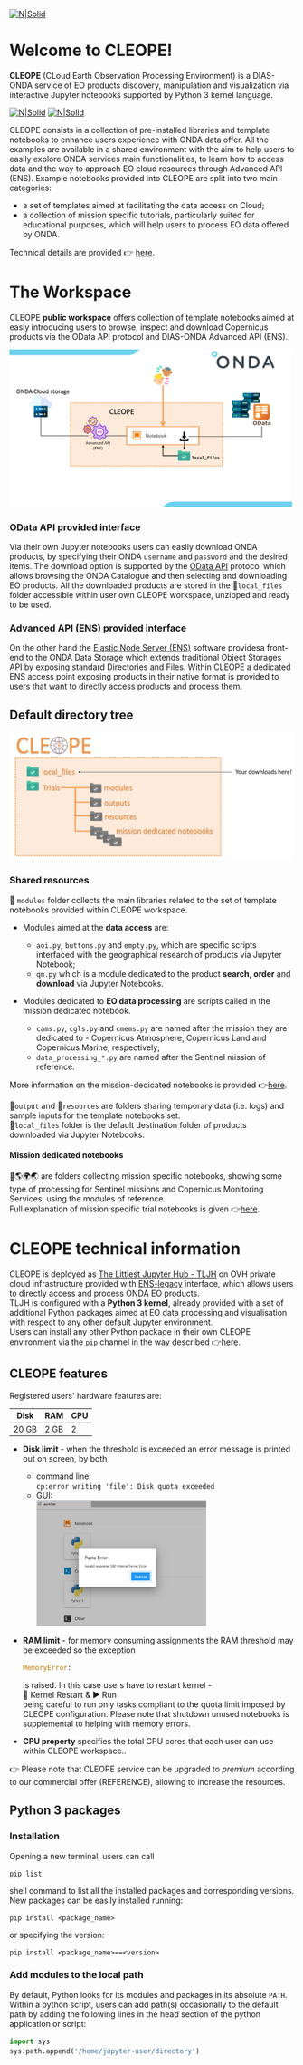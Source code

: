 [![N|Solid](https://www.onda-dias.eu/cms/wp-content/uploads/2018/06/logo_onda_retina.png)](https://www.onda-dias.eu/cms/)

# Welcome to CLEOPE! 
**CLEOPE** (CLoud Earth Observation Processing Environment) is a DIAS-ONDA service of EO products discovery, manipulation and visualization via interactive Jupyter notebooks supported by Python 3 kernel language.

[![N|Solid](https://www.python.org/static/community_logos/python-logo.png)](https://www.python.org/static/community_logos/python-logo.png) 
[![N|Solid](https://jupyter.org/assets/main-logo.svg)](https://jupyter.org/assets/main-logo.svg)

CLEOPE consists in a collection of pre-installed libraries and template notebooks to enhance users experience with ONDA data offer. All the examples are available in a shared environment with the aim to help users to easily explore ONDA services main functionalities, to learn how to access data and the way to approach EO cloud resources through Advanced API (ENS). 
Example notebooks provided into CLEOPE are split into two main categories:
  - a set of templates aimed at facilitating the data access on Cloud;
  - a collection of mission specific tutorials, particularly suited for educational purposes, which will help users to process EO data offered by ONDA.

Technical details are provided 👉 [here](#tech).

# The Workspace
CLEOPE **public workspace** offers collection of template notebooks aimed at easly introducing users to browse, inspect and download Copernicus products via the OData API protocol and DIAS-ONDA Advanced API (ENS). 

<img src="./Trials/media/use_case.PNG" alt="drawing" width="500"/>

### OData API provided interface
Via their own Jupyter notebooks users can easily download ONDA products, by specifying their ONDA `username` and `password` and the desired items. The download option is supported by the [OData API](https://www.onda-dias.eu/cms/knowledge-base/odata-odata-open-data-protocol/) protocol which allows browsing the ONDA Catalogue and then selecting and downloading EO products. All the downloaded products are stored in the 📁`local_files` folder accessible within user own CLEOPE workspace, unzipped and ready to be used.

### Advanced API (ENS) provided interface
On the other hand the [Elastic Node Server (ENS)](https://www.onda-dias.eu/cms/knowledge-base/adapi-introduction/) software providesa front-end to the ONDA Data Storage  which extends traditional Object Storages API by exposing standard Directories and Files. Within CLEOPE a dedicated ENS access point exposing products in their native format is provided to users that want to directly access products and process them. 

## Default directory tree

![CLEOPE default tree](./Trials/media/tree.PNG)

### Shared resources
📁 `modules` folder collects the main libraries related to the set of template notebooks provided within CLEOPE workspace.
- Modules aimed at the **data access** are:
    - `aoi.py`, `buttons.py` and `empty.py`, which are specific scripts interfaced with the geographical research of products via Jupyter Notebook;
    - `qm.py` which is a module dedicated to the product **search**, **order** and **download** via Jupyter Notebooks. <br>
    
- Modules dedicated to **EO data processing** are scripts called in the mission dedicated notebook.
    - `cams.py`, `cgls.py` and `cmems.py` are named after the mission they are dedicated to - Copernicus Atmosphere, Copernicus Land and Copernicus Marine, respectively;
    - `data_processing_*.py` are named after the Sentinel mission of reference.<br>

More information on the mission-dedicated notebooks is provided 👉[here](Trials/readme.md#mission).

📁`output` and 📁`resources` are folders sharing temporary data (i.e. logs) and sample inputs for the template notebooks set. <br>
📁`local_files` folder is the default destination folder of products downloaded via Jupyter Notebooks. <br>

#### Mission dedicated notebooks
📁🌎🌍🌏 are folders collecting mission specific notebooks, showing some type of processing for Sentinel missions and Copernicus Monitoring Services, using the modules of reference. <br>
Full explanation of mission specific trial notebooks is given 👉[here](Trials/readme.md#mission). 

# CLEOPE technical information
<a id="tech"></a>
CLEOPE is deployed as [The Littlest Jupyter Hub - TLJH](http://tljh.jupyter.org/en/latest/index.html) on OVH private cloud infrastructure provided with [ENS-legacy](https://www.onda-dias.eu/cms/knowledge-base/adapi-introduction/) interface, which allows users to directly access and process ONDA EO products.<br>
TLJH is configured with a **Python 3 kernel**, already provided with a set of additional Python packages aimed at EO data processing and visualisation with respect to any other default Jupyter environment.<br> Users can install any other Python package in their own CLEOPE environment via the `pip` channel in the way described 👉[here](#packages).

## CLEOPE features 
Registered users' hardware features are:

| **Disk** |**RAM**|**CPU**|
| ------------- | ------ |-------------|
|20 GB|2 GB|2|

- **Disk limit** - when the threshold is exceeded an error message is printed out on screen, by both
    - command line:<br>`cp:error writing 'file': Disk quota exceeded`
    - GUI: <br><img src="Trials/media/disk_quota_error.png" alt="drawing" width="300"/>

- **RAM limit** - for memory consuming assignments the RAM threshold may be exceeded so the exception<br>
    ````python
    MemoryError:
    ````
    is raised. In this case users have to restart kernel -<br> 
    🔄 Kernel Restart & ▶️ Run<br> being careful to run only tasks compliant to the quota limit imposed by CLEOPE configuration. Please note that shutdown unused notebooks is supplemental to helping with memory errors.

- **CPU property** specifies the total CPU cores that each user can use within CLEOPE workspace..

👉 Please note that CLEOPE service can be upgraded to _premium_ according to our commercial offer (REFERENCE), allowing to increase the resources.

## Python 3 packages
### Installation
<a id="packages"></a>
Opening a new terminal, users can call 
```shell
pip list
```
shell command to list all the installed packages and corresponding versions.<br>
New packages can be easily installed running:
```shell
pip install <package_name>
```
or specifying the version:
```shell
pip install <package_name>==<version>
```
### Add modules to the local path
By default, Python looks for its modules and packages in its absolute `PATH`. Within a python script, users can add path(s) occasionally to the default path by adding the following lines in the head section of the python application or script:
```python
import sys
sys.path.append('/home/jupyter-user/directory')
```
